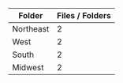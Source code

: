 | Folder    |   Files / Folders |
|-----------|-------------------|
| Northeast |                 2 |
| West      |                 2 |
| South     |                 2 |
| Midwest   |                 2 |